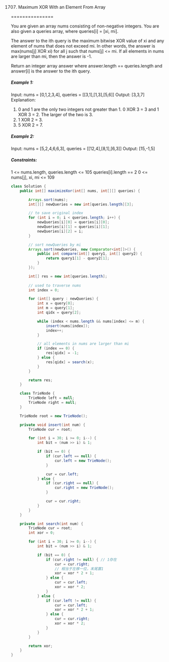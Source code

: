1707. Maximum XOR With an Element From Array

===============

You are given an array nums consisting of non-negative integers. You are also given a queries array, where queries[i] = [xi, mi].

The answer to the ith query is the maximum bitwise XOR value of xi and any element of nums that does not exceed mi. In other words, the answer is max(nums[j] XOR xi) for all j such that nums[j] <= mi. If all elements in nums are larger than mi, then the answer is -1.

Return an integer array answer where answer.length == queries.length and answer[i] is the answer to the ith query.

##### Example 1:

Input: nums = [0,1,2,3,4], queries = [[3,1],[1,3],[5,6]]
Output: [3,3,7]
Explanation:
1) 0 and 1 are the only two integers not greater than 1. 0 XOR 3 = 3 and 1 XOR 3 = 2. The larger of the two is 3.
2) 1 XOR 2 = 3.
3) 5 XOR 2 = 7.

##### Example 2:

Input: nums = [5,2,4,6,6,3], queries = [[12,4],[8,1],[6,3]]
Output: [15,-1,5]

##### Constraints:

1 <= nums.length, queries.length <= 105
queries[i].length == 2
0 <= nums[j], xi, mi <= 109

```java
class Solution {
    public int[] maximizeXor(int[] nums, int[][] queries) {

        Arrays.sort(nums);
        int[][] newQueries = new int[queries.length][3];

        // to save original index
        for (int i = 0; i < queries.length; i++) {
            newQueries[i][0] = queries[i][0];
            newQueries[i][1] = queries[i][1];
            newQueries[i][2] = i;
        }

        // sort newQueries by mi
        Arrays.sort(newQueries, new Comparator<int[]>() {
            public int compare(int[] query1, int[] query2) {
                return query1[1] - query2[1];
            }
        });

        int[] res = new int[queries.length];
        
        // used to traverse nums
        int index = 0;

        for (int[] query : newQueries) {
            int x = query[0];
            int m = query[1];
            int qidx = query[2];

            while (index < nums.length && nums[index] <= m) {
                insert(nums[index]);
                index++;
            }

            // all elements in nums are larger than mi
            if (index == 0) {
                res[qidx] = -1;
            } else {
                res[qidx] = search(x);
            }
        }

        return res;
    }

    class TrieNode {
        TrieNode left = null;
        TrieNode right = null;
    }

    TrieNode root = new TrieNode();

    private void insert(int num) {
        TrieNode cur = root;

        for (int i = 30; i >= 0; i--) {
            int bit = (num >> i) & 1;

            if (bit == 0) {
                if (cur.left == null) {
                    cur.left = new TrieNode();
                }

                cur = cur.left;
            } else {
                if (cur.right == null) {
                    cur.right = new TrieNode();
                }

                cur = cur.right;
            }
        }
    }

    private int search(int num) {
        TrieNode cur = root;
        int xor = 0;

        for (int i = 30; i >= 0; i--) {
            int bit = (num >> i) & 1;

            if (bit == 0) {
                if (cur.right != null) { // 1存在
                    cur = cur.right;
                    // 相当于左移一位，末尾置1
                    xor = xor * 2 + 1;
                } else {
                    cur = cur.left;
                    xor = xor * 2;
                }
            } else {
                if (cur.left != null) {
                    cur = cur.left;
                    xor = xor * 2 + 1;
                } else {
                    cur = cur.right;
                    xor = xor * 2;
                }
            }
        }

        return xor;
    }
}
```

